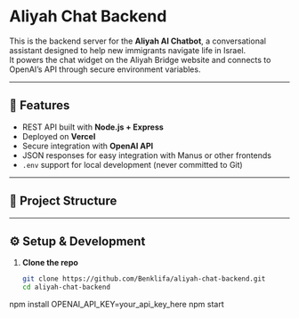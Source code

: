 # Aliyah Chat Backend

This is the backend server for the **Aliyah AI Chatbot**, a conversational assistant designed to help new immigrants navigate life in Israel.  
It powers the chat widget on the Aliyah Bridge website and connects to OpenAI’s API through secure environment variables.

---

## 🚀 Features
- REST API built with **Node.js + Express**
- Deployed on **Vercel**
- Secure integration with **OpenAI API**
- JSON responses for easy integration with Manus or other frontends
- `.env` support for local development (never committed to Git)

---

## 📂 Project Structure

---

## ⚙️ Setup & Development

1. **Clone the repo**
   ```bash
   git clone https://github.com/Benklifa/aliyah-chat-backend.git
   cd aliyah-chat-backend
npm install
OPENAI_API_KEY=your_api_key_here
npm start
